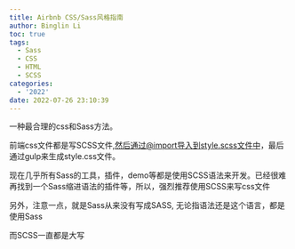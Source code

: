 ```yaml
---
title: Airbnb CSS/Sass风格指南
author: Binglin Li
toc: true
tags:
  - Sass
  - CSS
  - HTML
  - SCSS
categories:
  - '2022'
date: 2022-07-26 23:10:39
---
```


一种最合理的css和Sass方法。

前端css文件都是写SCSS文件,然后通过@import导入到style.scss文件中，最后通过gulp来生成style.css文件。

现在几乎所有Sass的工具，插件，demo等都是使用SCSS语法来开发。已经很难再找到一个Sass缩进语法的插件等，所以，强烈推荐使用SCSS来写css文件

另外，注意一点，就是Sass从来没有写成SASS, 无论指语法还是这个语言，都是使用Sass

而SCSS一直都是大写
